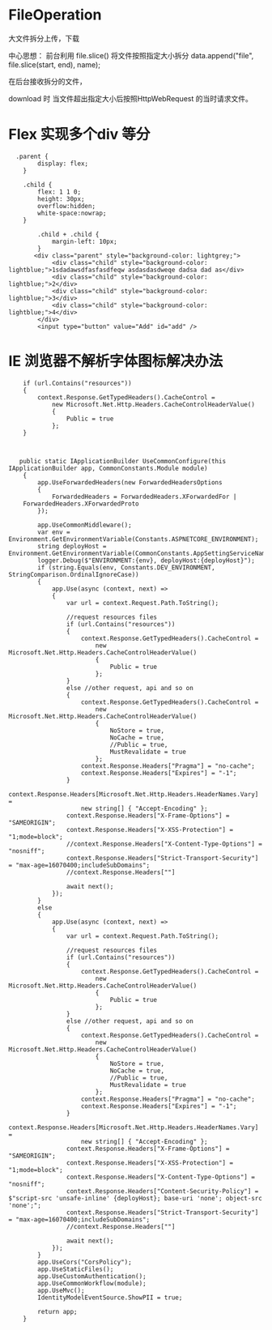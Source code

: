 # FileOperation
大文件拆分上传，下载

中心思想：
前台利用 file.slice() 将文件按照指定大小拆分
data.append("file", file.slice(start, end), name);

在后台接收拆分的文件，

download 时 当文件超出指定大小后按照HttpWebRequest 的当时请求文件。

# Flex 实现多个div 等分
      .parent {
            display: flex;
        }

        .child {
            flex: 1 1 0;
            height: 30px;
            overflow:hidden;
            white-space:nowrap;
        }

            .child + .child {
                margin-left: 10px;
            }
           <div class="parent" style="background-color: lightgrey;">
                <div class="child" style="background-color: lightblue;">1sdadawsdfasfasdfeqw asdasdasdweqe dadsa dad as</div>
                <div class="child" style="background-color: lightblue;">2</div>
                <div class="child" style="background-color: lightblue;">3</div>
                <div class="child" style="background-color: lightblue;">4</div>
            </div>
            <input type="button" value="Add" id="add" />
            
          
# IE 浏览器不解析字体图标解决办法

        if (url.Contains("resources"))
        {
            context.Response.GetTypedHeaders().CacheControl =
                new Microsoft.Net.Http.Headers.CacheControlHeaderValue()
                {
                    Public = true
                };
        }
                    

 
       public static IApplicationBuilder UseCommonConfigure(this IApplicationBuilder app, CommonConstants.Module module)
        {
            app.UseForwardedHeaders(new ForwardedHeadersOptions
            {
                ForwardedHeaders = ForwardedHeaders.XForwardedFor |
        ForwardedHeaders.XForwardedProto
            });

            app.UseCommonMiddleware();
            var env = Environment.GetEnvironmentVariable(Constants.ASPNETCORE_ENVIRONMENT);
            string deployHost = Environment.GetEnvironmentVariable(CommonConstants.AppSettingServiceName.ConfigDeployHostName);
            logger.Debug($"ENVIRONMENT:{env}, deployHost:{deployHost}");
            if (string.Equals(env, Constants.DEV_ENVIRONMENT, StringComparison.OrdinalIgnoreCase))
            {
                app.Use(async (context, next) =>
                {
                    var url = context.Request.Path.ToString();

                    //request resources files
                    if (url.Contains("resources"))
                    {
                        context.Response.GetTypedHeaders().CacheControl =
                            new Microsoft.Net.Http.Headers.CacheControlHeaderValue()
                            {
                                Public = true
                            };
                    }
                    else //other request, api and so on
                    {
                        context.Response.GetTypedHeaders().CacheControl =
                            new Microsoft.Net.Http.Headers.CacheControlHeaderValue()
                            {
                                NoStore = true,
                                NoCache = true,
                                //Public = true,
                                MustRevalidate = true
                            };
                        context.Response.Headers["Pragma"] = "no-cache";
                        context.Response.Headers["Expires"] = "-1";
                    }
                    context.Response.Headers[Microsoft.Net.Http.Headers.HeaderNames.Vary] =
                        new string[] { "Accept-Encoding" };
                    context.Response.Headers["X-Frame-Options"] = "SAMEORIGIN";
                    context.Response.Headers["X-XSS-Protection"] = "1;mode=block";
                    //context.Response.Headers["X-Content-Type-Options"] = "nosniff";
                    context.Response.Headers["Strict-Transport-Security"] = "max-age=16070400;includeSubDomains";
                    //context.Response.Headers[""]

                    await next();
                });
            }
            else
            {
                app.Use(async (context, next) =>
                {
                    var url = context.Request.Path.ToString();

                    //request resources files
                    if (url.Contains("resources"))
                    {
                        context.Response.GetTypedHeaders().CacheControl =
                            new Microsoft.Net.Http.Headers.CacheControlHeaderValue()
                            {
                                Public = true
                            };
                    }
                    else //other request, api and so on
                    {
                        context.Response.GetTypedHeaders().CacheControl =
                            new Microsoft.Net.Http.Headers.CacheControlHeaderValue()
                            {
                                NoStore = true,
                                NoCache = true,
                                //Public = true,
                                MustRevalidate = true
                            };
                        context.Response.Headers["Pragma"] = "no-cache";
                        context.Response.Headers["Expires"] = "-1";
                    }
                    context.Response.Headers[Microsoft.Net.Http.Headers.HeaderNames.Vary] =
                        new string[] { "Accept-Encoding" };
                    context.Response.Headers["X-Frame-Options"] = "SAMEORIGIN";
                    context.Response.Headers["X-XSS-Protection"] = "1;mode=block";
                    context.Response.Headers["X-Content-Type-Options"] = "nosniff";
                    context.Response.Headers["Content-Security-Policy"] = $"script-src 'unsafe-inline' {deployHost}; base-uri 'none'; object-src 'none';";
                    context.Response.Headers["Strict-Transport-Security"] = "max-age=16070400;includeSubDomains";
                    //context.Response.Headers[""]

                    await next();
                });
            }
            app.UseCors("CorsPolicy");
            app.UseStaticFiles();
            app.UseCustomAuthentication();
            app.UseCommonWorkflow(module);
            app.UseMvc();
            IdentityModelEventSource.ShowPII = true;

            return app;
        }
